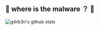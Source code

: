 ## 🤨 where is the malware ？ 🌱
![g4rb3n's github stats](https://github-readme-stats.vercel.app/api?username=g4rb3n&show_icons=true&theme=draculal)
